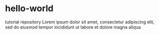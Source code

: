 # hello-world
tutorial repository
Lorem ipsum dolor sit amet, consectetur adipiscing elit, sed do eiusmod tempor incididunt ut labore et dolore magna aliqua

